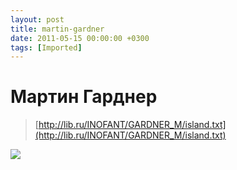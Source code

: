 ```yaml
---
layout: post
title: martin-gardner
date: 2011-05-15 00:00:00 +0300
tags: [Imported]
---
```

# Мартин Гарднер

> [http://lib.ru/INOFANT/GARDNER_M/island.txt](http://lib.ru/INOFANT/GARDNER_M/island.txt)

![](http://media.tumblr.com/tumblr_ll8pcjh2Fg1qfp23s.png)
